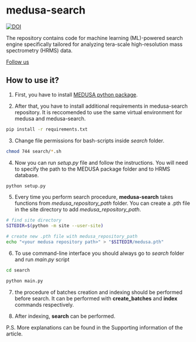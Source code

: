 # medusa-search

[![DOI](https://zenodo.org/badge/898711582.svg)](https://doi.org/10.5281/zenodo.14279139)

The repository contains code for machine learning (ML)-powered search engine specifically tailored for analyzing tera-scale high-resolution mass spectrometry (HRMS) data.
 
[Follow us](http://ananikovlab.ru)

## How to use it?

1) First, you have to install [MEDUSA python package](https://github.com/Ananikov-Lab/medusa).

2) After that, you have to install additional requirements in medusa-search repository. It is reccomended to use the same virtual environment for medusa and medusa-search.

```bash
pip install -r requirements.txt
```

3) Change file permissions for bash-scripts inside *search* folder.

```bash
chmod 744 search/*.sh
```

4) Now you can run *setup.py* file and follow the instructions. You will need to specify the path to the MEDUSA package folder and to HRMS database. 

```bash
python setup.py
```

5) Every time you perform search procedure, **medusa-search** takes functions from *medusa_repository_path* folder. You can create a .pth file in the site directory to add *medusa_repository_path*.

```bash
# find site directory
SITEDIR=$(python -m site --user-site)

# create new .pth file with medusa_repository_path
echo "<your medusa repository path>" > "$SITEDIR/medusa.pth"
```

6) To use command-line interface you should always go to *search* folder and run *main.py* script

```bash
cd search

python main.py
```

7) the procedure of batches creation and indexing should be performed before search. It can be performed with **create_batches** and **index** commands respectively. 

8) After indexing, **search** can be performed.

P.S. More explanations can be found in the Supporting information of the article.
